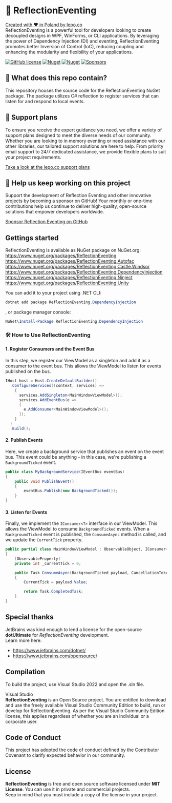 # 🚎 ReflectionEventing

[Created with ❤ in Poland by lepo.co](https://dev.lepo.co/)  
ReflectionEventing is a powerful tool for developers looking to create decoupled designs in WPF, WinForms, or CLI applications. By leveraging the power of Dependency Injection (DI) and eventing, ReflectionEventing promotes better Inversion of Control (IoC), reducing coupling and enhancing the modularity and flexibility of your applications.

[![GitHub license](https://img.shields.io/github/license/lepoco/reflectioneventing)](https://github.com/lepoco/reflectioneventing/blob/master/LICENSE) [![Nuget](https://img.shields.io/nuget/v/ReflectionEventing)](https://www.nuget.org/packages/ReflectionEventing/) [![Nuget](https://img.shields.io/nuget/dt/ReflectionEventing?label=nuget)](https://www.nuget.org/packages/ReflectionEventing/) [![Sponsors](https://img.shields.io/github/sponsors/lepoco)](https://github.com/sponsors/lepoco)

## 👀 What does this repo contain?

This repository houses the source code for the ReflectionEventing NuGet package. The package utilizes C# reflection to register services that can listen for and respond to local events.

## 🛟 Support plans

To ensure you receive the expert guidance you need, we offer a variety of support plans designed to meet the diverse needs of our community. Whether you are looking to in memory eventing or need assistance with our other libraries, our tailored support solutions are here to help. From priority email support to 24/7 dedicated assistance, we provide flexible plans to suit your project requirements.

[Take a look at the lepo.co support plans](https://lepo.co/support)

## 🤝 Help us keep working on this project

Support the development of Reflection Eventing and other innovative projects by becoming a sponsor on GitHub! Your monthly or one-time contributions help us continue to deliver high-quality, open-source solutions that empower developers worldwide.

[Sponsor Reflection Eventing on GitHub](https://github.com/sponsors/lepoco)

## Gettings started

ReflectionEventing is available as NuGet package on NuGet.org:  
https://www.nuget.org/packages/ReflectionEventing  
https://www.nuget.org/packages/ReflectionEventing.Autofac  
https://www.nuget.org/packages/ReflectionEventing.Castle.Windsor  
https://www.nuget.org/packages/ReflectionEventing.DependencyInjection  
https://www.nuget.org/packages/ReflectionEventing.Ninject  
https://www.nuget.org/packages/ReflectionEventing.Unity

You can add it to your project using .NET CLI:

```powershell
dotnet add package ReflectionEventing.DependencyInjection
```

, or package manager console:

```powershell
NuGet\Install-Package ReflectionEventing.DependencyInjection
```

### 🛠️ How to Use ReflectionEventing

#### 1. Register Consumers and the Event Bus

In this step, we register our ViewModel as a singleton and add it as a consumer to the event bus. This allows the ViewModel to listen for events published on the bus.

```csharp
IHost host = Host.CreateDefaultBuilder()
  .ConfigureServices((context, services) =>
    {
      services.AddSingleton<MainWindowViewModel>();
      services.AddEventBus(e =>
      {
        e.AddConsumer<MainWindowViewModel>();
      });
    }
  )
  .Build();
```

#### 2. Publish Events

Here, we create a background service that publishes an event on the event bus. This event could be anything - in this case, we're publishing a `BackgroundTicked` event.

```csharp
public class MyBackgroundService(IEventBus eventBus)
{
    public void PublishEvent()
    {
        eventBus.Publish(new BackgroundTicked());
    }
}
```

#### 3. Listen for Events

Finally, we implement the `IConsumer<T>` interface in our ViewModel. This allows the ViewModel to consume `BackgroundTicked` events. When a `BackgroundTicked` event is published, the `ConsumeAsync` method is called, and we update the `CurrentTick` property.

```csharp
public partial class MainWindowViewModel : ObservableObject, IConsumer<BackgroundTicked>
{
    [ObservableProperty]
    private int _currentTick = 0;

    public Task ConsumeAsync(BackgroundTicked payload, CancellationToken cancellationToken)
    {
        CurrentTick = payload.Value;

        return Task.CompletedTask;
    }
}
```

## Special thanks

JetBrains was kind enough to lend a license for the open-source **dotUltimate** for _ReflectionEventing_ development.  
Learn more here:

 - https://www.jetbrains.com/dotnet/
 - https://www.jetbrains.com/opensource/

## Compilation

To build the project, use Visual Studio 2022 and open the .sln file.

Visual Studio  
**ReflectionEventing** is an Open Source project. You are entitled to download and use the freely available Visual Studio Community Edition to build, run or develop for ReflectionEventing. As per the Visual Studio Community Edition license, this applies regardless of whether you are an individual or a corporate user.

## Code of Conduct

This project has adopted the code of conduct defined by the Contributor Covenant to clarify expected behavior in our community.

## License

**ReflectionEventing** is free and open source software licensed under **MIT License**. You can use it in private and commercial projects.  
Keep in mind that you must include a copy of the license in your project.
